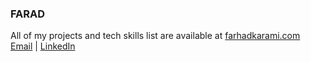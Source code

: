 ### FARAD
All of my projects and tech skills list are available at [farhadkarami.com](https://farhadkarami.com)<br>
[Email](mailto:farhadkarami@yahoo.com) |
[LinkedIn](https://linkedin.com/in/farhad-karami)
